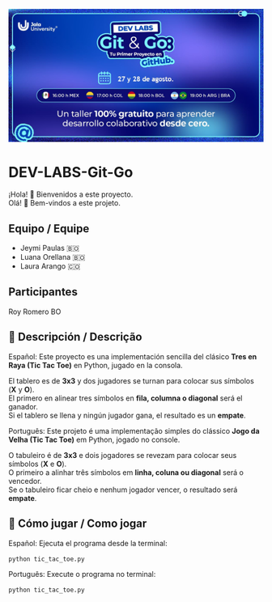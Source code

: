
![Imagen del evento](/devlab%20intro.jpeg)

# DEV-LABS-Git-Go

¡Hola! 👋 Bienvenidos a este proyecto.  
Olá! 👋 Bem-vindos a este projeto.

## Equipo / Equipe
- Jeymi Paulas 🇧🇴 
- Luana Orellana 🇧🇴  
- Laura Arango 🇨🇴

## Participantes
Roy Romero BO


## 📖 Descripción / Descrição

Español:
Este proyecto es una implementación sencilla del clásico **Tres en Raya (Tic Tac Toe)** en Python, jugado en la consola.  

El tablero es de **3x3** y dos jugadores se turnan para colocar sus símbolos (**X** y **O**).  
El primero en alinear tres símbolos en **fila, columna o diagonal** será el ganador.  
Si el tablero se llena y ningún jugador gana, el resultado es un **empate**.

Português:
Este projeto é uma implementação simples do clássico **Jogo da Velha (Tic Tac Toe)** em Python, jogado no console.  

O tabuleiro é de **3x3** e dois jogadores se revezam para colocar seus símbolos (**X** e **O**).  
O primeiro a alinhar três símbolos em **linha, coluna ou diagonal** será o vencedor.  
Se o tabuleiro ficar cheio e nenhum jogador vencer, o resultado será **empate**.

## 🚀 Cómo jugar / Como jogar

Español:
Ejecuta el programa desde la terminal:  
   ```bash
   python tic_tac_toe.py
   ````
Português:
Execute o programa no terminal:  
   ```bash
   python tic_tac_toe.py
   ```
